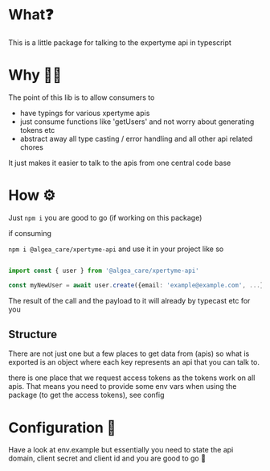 # What❓

This is a little package for talking to the expertyme api in typescript

# Why 🤷‍♂️

The point of this lib is to allow consumers to

- have typings for various xpertyme apis
- just consume functions like 'getUsers' and not worry about generating tokens etc
- abstract away all type casting / error handling and all other api related chores

It just makes it easier to talk to the apis from one central code base

# How ⚙️

Just `npm i` you are good to go (if working on this package)

if consuming

`npm i @algea_care/xpertyme-api` and use it in your project like so

```typescript

import const { user } from '@algea_care/xpertyme-api'

const myNewUser = await user.create({email: 'example@example.com', ...})

```

The result of the call and the payload to it will already by typecast etc for you

## Structure

There are not just one but a few places to get data from (apis) so what is exported is an object where each key represents an api that you can talk to.

there is one place that we request access tokens as the tokens work on all apis. That means you need to provide some env vars when using the package (to get the access tokens), see config

# Configuration 🔧

Have a look at env.example but essentially you need to state the api domain, client secret and client id and you are good to go 🚀
